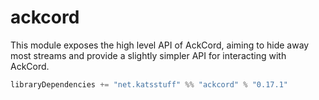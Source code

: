 # ackcord
This module exposes the high level API of AckCord, aiming to hide away most streams and provide a slightly simpler API for interacting with AckCord.

```scala
libraryDependencies += "net.katsstuff" %% "ackcord" % "0.17.1"
```